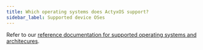 ```yaml
---
title: Which operating systems does ActyxOS support?
sidebar_label: Supported device OSes
---
```


Refer to our [reference documentation for supported operating systems and architecures](../reference/actyx-reference).
